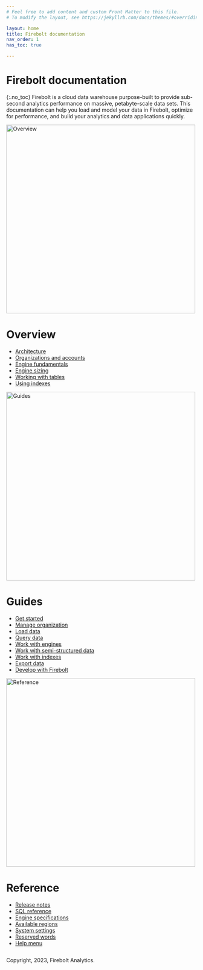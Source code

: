 ```yaml
---
# Feel free to add content and custom Front Matter to this file.
# To modify the layout, see https://jekyllrb.com/docs/themes/#overriding-theme-defaults

layout: home
title: Firebolt documentation
nav_order: 1
has_toc: true

---
```

# Firebolt documentation
{:.no_toc}
Firebolt is a cloud data warehouse purpose-built to provide sub-second analytics performance on massive, petabyte-scale data sets. This documentation can help you load and model your data in Firebolt, optimize for performance, and build your analytics and data applications quickly.

<div class="column">
<img src="../../assets/images/docs_shedule_call_illustration.svg" alt="Overview" width="500"/>

# Overview

- [Architecture](Overview/architecture-overview.md)
- [Organizations and accounts](Overview/organizations-accounts.md)
- [Engine fundamentals](Overview/understanding-engine-fundamentals.md)
- [Engine sizing](Overview/choosing-an-engine.md)
- [Working with tables](Overview/working-with-tables/working-with-tables.md)
- [Using indexes](Overview/using-indexes.md)
  </div> 

<div class="column">
<img src="../../assets/images/docs_shedule_call_illustration.svg" alt="Guides" width="500"/>

# Guides

- [Get started](Guides/getting-started.md)
- [Manage organization](Guides/managing-your-organization/index.md)
- [Load data](Guides/loading-data/loading-data.md)
- [Query data](Guides/query-data/index.md)
- [Work with engines](Guides/working-with-engines/working-with-engines.md)
- [Work with semi-structured data](Guides/working-with-semi-structured-data/working-with-semi-structured-data.md)
- [Work with indexes](Guides/working-with-indexes/index.md)
- [Export data](Guides/exporting-data.md)
- [Develop with Firebolt](Guides/developing-with-firebolt/index.md)
  </div> 

<div class="column">
<img src="../../assets/images/docs_whitepaper_illustration.svg" alt="Reference" width="500"/>

# Reference

- [Release notes](Reference/release-notes/release-notes.md)
- [SQL reference](sql_reference/index.md)
- [Engine specifications](Reference/available-engine-specs.md)
- [Available regions](Reference/available-regions.md)
- [System settings](Reference/system-settings.md)
- [Reserved words](Reference/reserved-words.md)
- [Help menu](Reference/help-menu.md)
  </div> 

Copyright, 2023, Firebolt Analytics.